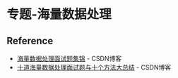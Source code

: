 专题-海量数据处理
===

Reference
---
- [海量数据处理面试题集锦](https://blog.csdn.net/v_july_v/article/details/6685962) - CSDN博客 
- [十道海量数据处理面试题与十个方法大总结](https://blog.csdn.net/v_JULY_v/article/details/6279498) - CSDN博客 